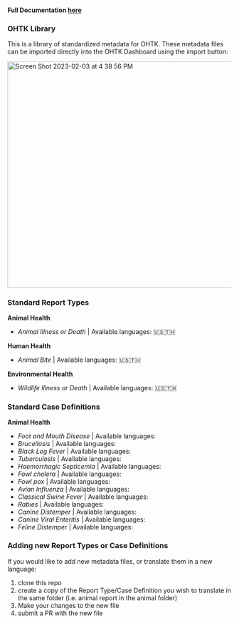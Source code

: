 #### Full Documentation [here](https://onehealthtoolkit.github.io/ohtk-docs/)

### OHTK Library
This is a library of standardized metadata for OHTK. These metadata files can be imported directly into the OHTK Dashboard using the import button:

<img width="507" alt="Screen Shot 2023-02-03 at 4 38 56 PM" src="https://user-images.githubusercontent.com/1671334/216566480-8a227061-113c-44c6-902f-42ecf5f71029.png">

### Standard Report Types
**Animal Health**
 - *Animal Illness or Death* | Available languages: 🇺🇸🇹🇭

**Human Health**
 - *Animal Bite* | Available languages: 🇺🇸🇹🇭
 
**Environmental Health**
 - *Wildlife Illness or Death* | Available languages: 🇺🇸🇹🇭

### Standard Case Definitions
**Animal Health**
 - *Foot and Mouth Disease* | Available languages: 
 - *Brucellosis* | Available languages:
 - *Black Leg Fever* | Available languages:
 - *Tuberculosis* | Available languages:
 - *Haemorrhagic Septicemia* | Available languages:
 - *Fowl cholera* | Available languages:
 - *Fowl pox* | Available languages:
 - *Avian Influenza* | Available languages:
 - *Classical Swine Fever* | Available languages:
 - *Rabies* | Available languages:
 - *Canine Distemper* | Available languages:
 - *Canine Viral Enteritis* | Available languages:
 - *Feline Distemper* | Available languages:
 
 ### Adding new Report Types or Case Definitions
If you would like to add new metadata files, or translate them in a new language:
1. clone this repo
2. create a copy of the Report Type/Case Definition you wish to translate in the same folder (i.e. animal report in the animal folder)
3. Make your changes to the new file
4. submit a PR with the new file

